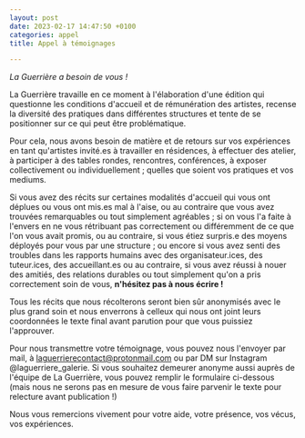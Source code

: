 ```yaml
---
layout: post
date: 2023-02-17 14:47:50 +0100
categories: appel
title: Appel à témoignages

---
```

_La Guerrière a besoin de vous !_

La Guerrière travaille en ce moment à l'élaboration d'une édition qui questionne les conditions d'accueil et de rémunération des artistes, recense la diversité des pratiques dans différentes structures et tente de se positionner sur ce qui peut être problématique.

Pour cela, nous avons besoin de matière et de retours sur vos expériences en tant qu'artistes invité.es à travailler en résidences, à effectuer des atelier, à participer à des tables rondes, rencontres, conférences, à exposer collectivement ou individuellement ; quelles que soient vos pratiques et vos mediums.

Si vous avez des récits sur certaines modalités d'accueil qui vous ont déplues ou vous ont mis.es mal à l'aise, ou au contraire que vous avez trouvées remarquables ou tout simplement agréables ; si on vous l'a faite à l'envers en ne vous rétribuant pas correctement ou différemment de ce que l'on vous avait promis, ou au contraire, si vous étiez surpris.e des moyens déployés pour vous par une structure ; ou encore si vous avez senti des troubles dans les rapports humains avec des organisateur.ices, des tuteur.ices, des accueillant.es ou au contraire, si vous avez réussi à nouer des amitiés, des relations durables ou tout simplement qu'on a pris correctement soin de vous, **n'hésitez pas à nous écrire !**

Tous les récits que nous récolterons seront bien sûr anonymisés avec le plus grand soin et nous enverrons à celleux qui nous ont joint leurs coordonnées le texte final avant parution pour que vous puissiez l'approuver. 

Pour nous transmettre votre témoignage, vous pouvez nous l'envoyer par mail, à laguerrierecontact@protonmail.com ou par DM sur Instagram @laguerriere_galerie. Si vous souhaitez demeurer anonyme aussi auprès de l'équipe de La Guerrière, vous pouvez remplir le formulaire ci-dessous (mais nous ne serons pas en mesure de vous faire parvenir le texte pour relecture avant publication !)

Nous vous remercions vivement pour votre aide, votre présence, vos vécus, vos expériences.